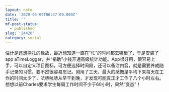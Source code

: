 ```yaml
---
layout: note
date: '2020-05-09T06:47:00.000Z'
title: ''
mf-post-status:
  - published
slug: '24420'
category: social
---
```

估计是还想挣扎的缘故，最近想知道一直在“忙”的时间都去哪里了，于是安装了app aTimeLogger，并“捐助”小钱开通高级统计功能。App很好用，很容易上手，可以自定义项目图标，可方便选择时间段，还可以备注内容，就是需要养成随手记录的习惯，要不然很容易忘记。刚用了三天，最大的感慨是平均下来每天在工作的时间太少了，吭哧吭哧从早干到晚，才发现可能真正才工作了八个小时左右。想想以前Charles要求学生每周工作时间不少于60小时，果然“变态”！
